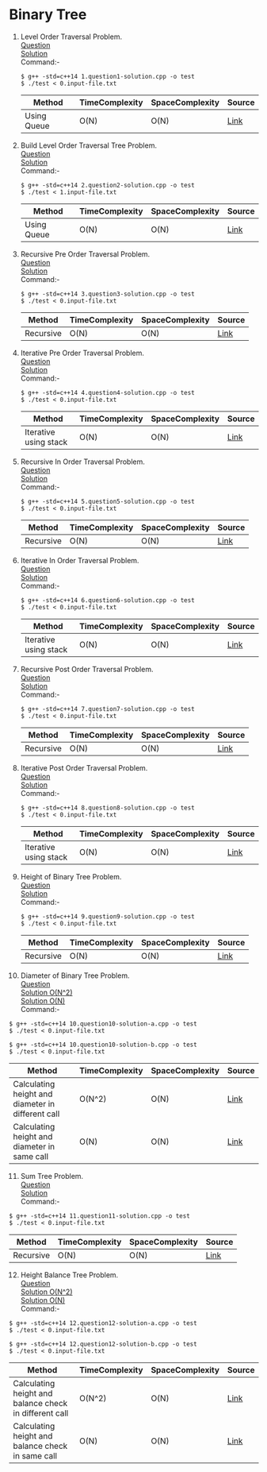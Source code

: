 # Binary Tree
1. Level Order Traversal Problem.
   <br /> [Question](/8.%20Binary%20Tree/docs/1.BinaryTree-Question1.jpg)
   <br /> [Solution](/8.%20Binary%20Tree/1.question1-solution.cpp)
   <br /> Command:-
   ```shell
   $ g++ -std=c++14 1.question1-solution.cpp -o test
   $ ./test < 0.input-file.txt
   ```

   | Method | TimeComplexity | SpaceComplexity | Source |
   |---|---|---|---|
   | Using Queue | O(N) | O(N) | [Link](/8.%20Binary%20Tree/1.question1-solution.cpp) |

2. Build Level Order Traversal Tree Problem.
   <br /> [Question](/8.%20Binary%20Tree/docs/2.BinaryTree-Question2.jpg)
   <br /> [Solution](/8.%20Binary%20Tree/2.question2-solution.cpp)
   <br /> Command:-
   ```shell
   $ g++ -std=c++14 2.question2-solution.cpp -o test
   $ ./test < 1.input-file.txt
   ```

   | Method | TimeComplexity | SpaceComplexity | Source |
   |---|---|---|---|
   | Using Queue | O(N) | O(N) | [Link](/8.%20Binary%20Tree/1.question1-solution.cpp) |

3. Recursive Pre Order Traversal Problem.
   <br /> [Question](/8.%20Binary%20Tree/docs/3.BinaryTree-Question3.jpg)
   <br /> [Solution](/8.%20Binary%20Tree/3.question3-solution.cpp)
   <br /> Command:-
   ```shell
   $ g++ -std=c++14 3.question3-solution.cpp -o test
   $ ./test < 0.input-file.txt
   ```

   | Method | TimeComplexity | SpaceComplexity | Source |
   |---|---|---|---|
   | Recursive | O(N) | O(N) | [Link](/8.%20Binary%20Tree/3.question3-solution.cpp) |

4. Iterative Pre Order Traversal Problem.
   <br /> [Question](/8.%20Binary%20Tree/docs/3.BinaryTree-Question3.jpg)
   <br /> [Solution](/8.%20Binary%20Tree/4.question4-solution.cpp)
   <br /> Command:-
   ```shell
   $ g++ -std=c++14 4.question4-solution.cpp -o test
   $ ./test < 0.input-file.txt
   ```

   | Method | TimeComplexity | SpaceComplexity | Source |
   |---|---|---|---|
   | Iterative using stack | O(N) | O(N) | [Link](/8.%20Binary%20Tree/4.question4-solution.cpp) |

5. Recursive In Order Traversal Problem.
   <br /> [Question](/8.%20Binary%20Tree/docs/4.BinaryTree-Question4.jpg)
   <br /> [Solution](/8.%20Binary%20Tree/5.question5-solution.cpp)
   <br /> Command:-
   ```shell
   $ g++ -std=c++14 5.question5-solution.cpp -o test
   $ ./test < 0.input-file.txt
   ```

   | Method | TimeComplexity | SpaceComplexity | Source |
   |---|---|---|---|
   | Recursive | O(N) | O(N) | [Link](/8.%20Binary%20Tree/5.question5-solution.cpp) |

6. Iterative In Order Traversal Problem.
   <br /> [Question](/8.%20Binary%20Tree/docs/4.BinaryTree-Question4.jpg)
   <br /> [Solution](/8.%20Binary%20Tree/6.question6-solution.cpp)
   <br /> Command:-
   ```shell
   $ g++ -std=c++14 6.question6-solution.cpp -o test
   $ ./test < 0.input-file.txt
   ```

   | Method | TimeComplexity | SpaceComplexity | Source |
   |---|---|---|---|
   | Iterative using stack | O(N) | O(N) | [Link](/8.%20Binary%20Tree/6.question6-solution.cpp) |

7. Recursive Post Order Traversal Problem.
   <br /> [Question](/8.%20Binary%20Tree/docs/5.BinaryTree-Question5.jpg)
   <br /> [Solution](/8.%20Binary%20Tree/7.question7-solution.cpp)
   <br /> Command:-
   ```shell
   $ g++ -std=c++14 7.question7-solution.cpp -o test
   $ ./test < 0.input-file.txt
   ```

   | Method | TimeComplexity | SpaceComplexity | Source |
   |---|---|---|---|
   | Recursive | O(N) | O(N) | [Link](/8.%20Binary%20Tree/7.question7-solution.cpp) |

8. Iterative Post Order Traversal Problem.
   <br /> [Question](/8.%20Binary%20Tree/docs/5.BinaryTree-Question5.jpg)
   <br /> [Solution](/8.%20Binary%20Tree/8.question8-solution.cpp)
   <br /> Command:-
   ```shell
   $ g++ -std=c++14 8.question8-solution.cpp -o test
   $ ./test < 0.input-file.txt
   ```

   | Method | TimeComplexity | SpaceComplexity | Source |
   |---|---|---|---|
   | Iterative using stack| O(N) | O(N) | [Link](/8.%20Binary%20Tree/8.question8-solution.cpp) |

9. Height of Binary Tree Problem.
   <br /> [Question](/8.%20Binary%20Tree/docs/6.BinaryTree-Question6.jpg)
   <br /> [Solution](/8.%20Binary%20Tree/9.question9-solution.cpp)
   <br /> Command:-
   ```shell
   $ g++ -std=c++14 9.question9-solution.cpp -o test
   $ ./test < 0.input-file.txt
   ```

   | Method | TimeComplexity | SpaceComplexity | Source |
   |---|---|---|---|
   | Recursive| O(N) | O(N) | [Link](/8.%20Binary%20Tree/9.question9-solution.cpp) |

10. Diameter of Binary Tree Problem.
   <br /> [Question](/8.%20Binary%20Tree/docs/7.BinaryTree-Question7.jpg)
   <br /> [Solution O(N^2)](/8.%20Binary%20Tree/10.question10-solution-a.cpp)
   <br /> [Solution O(N)](/8.%20Binary%20Tree/10.question10-solution-b.cpp)
   <br /> Command:-
   ```shell
   $ g++ -std=c++14 10.question10-solution-a.cpp -o test
   $ ./test < 0.input-file.txt

   $ g++ -std=c++14 10.question10-solution-b.cpp -o test
   $ ./test < 0.input-file.txt
   ```

   | Method | TimeComplexity | SpaceComplexity | Source |
   |---|---|---|---|
   | Calculating height and diameter in different call | O(N^2) | O(N) | [Link](/8.%20Binary%20Tree/10.question10-solution-a.cpp) |
   | Calculating height and diameter in same call | O(N) | O(N) | [Link](/8.%20Binary%20Tree/10.question10-solution-b.cpp) |

11. Sum Tree Problem.
   <br /> [Question](/8.%20Binary%20Tree/docs/8.BinaryTree-Question8.jpg)
   <br /> [Solution](/8.%20Binary%20Tree/11.question11-solution.cpp)
   <br /> Command:-
   ```shell
   $ g++ -std=c++14 11.question11-solution.cpp -o test
   $ ./test < 0.input-file.txt
   ```

   | Method | TimeComplexity | SpaceComplexity | Source |
   |---|---|---|---|
   | Recursive | O(N) | O(N) | [Link](/8.%20Binary%20Tree/11.question11-solution.cpp) |

12. Height Balance Tree Problem.
    <br /> [Question](/8.%20Binary%20Tree/docs/9.BinaryTree-Question9.jpg)
    <br /> [Solution O(N^2)](/8.%20Binary%20Tree/12.question12-solution-a.cpp)
    <br /> [Solution O(N)](/8.%20Binary%20Tree/12.question12-solution-b.cpp)
    <br /> Command:-
   ```shell
   $ g++ -std=c++14 12.question12-solution-a.cpp -o test
   $ ./test < 0.input-file.txt

   $ g++ -std=c++14 12.question12-solution-b.cpp -o test
   $ ./test < 0.input-file.txt
   ```

   | Method | TimeComplexity | SpaceComplexity | Source |
   |---|---|---|---|
   | Calculating height and balance check in different call | O(N^2) | O(N) | [Link](/8.%20Binary%20Tree/12.question12-solution-a.cpp) |
   | Calculating height and balance check in same call | O(N) | O(N) | [Link](/8.%20Binary%20Tree/12.question12-solution-b.cpp) |